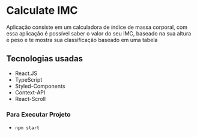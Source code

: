 #  Calculate IMC

Aplicação consiste em um calculadora de índice de massa corporal,
com essa aplicação é possível saber o valor do seu IMC, baseado na sua 
altura e peso e te mostra sua classificação baseado em uma tabela

## Tecnologias usadas
- React.JS
- TypeScript
- Styled-Components
- Context-API
- React-Scroll


### Para Executar Projeto
- `npm start`

